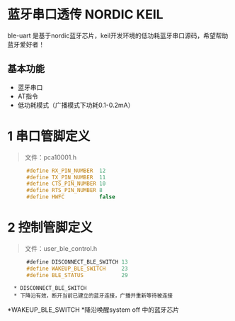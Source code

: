 蓝牙串口透传 NORDIC KEIL 
=======================
ble-uart 是基于nordic蓝牙芯片，keil开发环境的低功耗蓝牙串口源码，希望帮助蓝牙爱好者！

基本功能
---------------------
* 蓝牙串口
* AT指令
* 低功耗模式（广播模式下功耗0.1-0.2mA）

# 1 串口管脚定义
>文件：pca10001.h
```c
      #define RX_PIN_NUMBER  12
      #define TX_PIN_NUMBER  11
      #define CTS_PIN_NUMBER 10
      #define RTS_PIN_NUMBER 8
      #define HWFC           false
```
# 2 控制管脚定义

>文件：user_ble_control.h
```c
      #define DISCONNECT_BLE_SWITCH 13
      #define WAKEUP_BLE_SWITCH     23
      #define BLE_STATUS            29
```

      * DISCONNECT_BLE_SWITCH
      * 下降沿有效，断开当前已建立的蓝牙连接，广播并重新等待被连接
*WAKEUP_BLE_SWITCH
*降沿唤醒system off 中的蓝牙芯片
